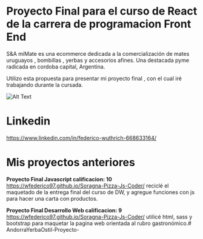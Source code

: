 # Proyecto Final para el curso de React de la carrera de programacion Front End
S&A miMate es una ecommerce dedicada a la comercialización de mates uruguayos , bombillas , yerbas y accesorios afines. Una destacada pyme radicada en cordoba capital, Argentina.

Utilizo esta propuesta para presentar mi proyecto final , con el cual iré trabajando durante la cursada.

![Alt Text](https://gifyu.com/image/SwEEr) 

# Linkedin

https://www.linkedin.com/in/federico-wuthrich-668633164/

# Mis proyectos anteriores

**Proyecto Final Javascript calificacion: 10**
 https://wfederico97.github.io/Soragna-Pizza-Js-Coder/ reciclé el maquetado de la entrega final del curso de DW, y agregue funciones con js para hacer una carta con productos.

 **Proyecto Final Desarrollo Web calificacion: 9**
    https://wfederico97.github.io/Soragna-Pizza-Js-Coder/ utilicé html, sass y bootstrap para maquetar la pagina web orientada al rubro gastronómico.# AndorraYerbaOstil-Proyecto-
